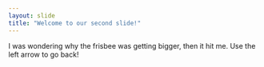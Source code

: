 ```yaml
---
layout: slide
title: "Welcome to our second slide!"
---
```

I was wondering why the frisbee was getting bigger, then it hit me.
Use the left arrow to go back!
